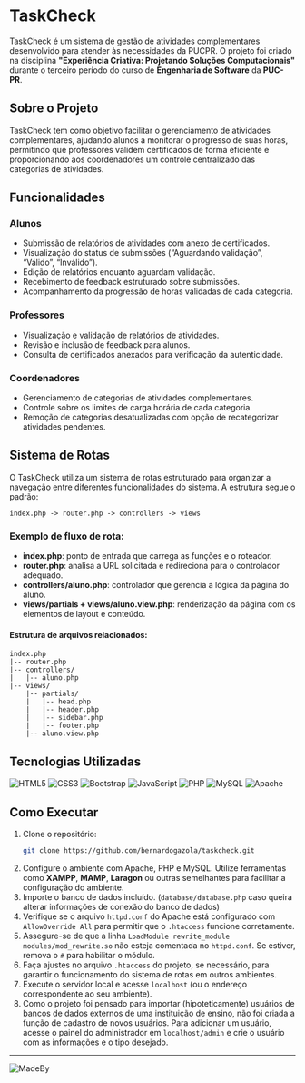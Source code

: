 # TaskCheck

TaskCheck é um sistema de gestão de atividades complementares desenvolvido para atender às necessidades da PUCPR. O projeto foi criado na disciplina **"Experiência Criativa: Projetando Soluções Computacionais"** durante o terceiro período do curso de **Engenharia de Software** da **PUC-PR**.

## Sobre o Projeto
TaskCheck tem como objetivo facilitar o gerenciamento de atividades complementares, ajudando alunos a monitorar o progresso de suas horas, permitindo que professores validem certificados de forma eficiente e proporcionando aos coordenadores um controle centralizado das categorias de atividades.

## Funcionalidades
### Alunos
- Submissão de relatórios de atividades com anexo de certificados.
- Visualização do status de submissões (“Aguardando validação”, “Válido”, “Inválido”).
- Edição de relatórios enquanto aguardam validação.
- Recebimento de feedback estruturado sobre submissões.
- Acompanhamento da progressão de horas validadas de cada categoria.

### Professores
- Visualização e validação de relatórios de atividades.
- Revisão e inclusão de feedback para alunos.
- Consulta de certificados anexados para verificação da autenticidade.

### Coordenadores
- Gerenciamento de categorias de atividades complementares.
- Controle sobre os limites de carga horária de cada categoria.
- Remoção de categorias desatualizadas com opção de recategorizar atividades pendentes.

## Sistema de Rotas
O TaskCheck utiliza um sistema de rotas estruturado para organizar a navegação entre diferentes funcionalidades do sistema. A estrutura segue o padrão:

```
index.php -> router.php -> controllers -> views
```

### Exemplo de fluxo de rota:
- **index.php**: ponto de entrada que carrega as funções e o roteador.
- **router.php**: analisa a URL solicitada e redireciona para o controlador adequado.
- **controllers/aluno.php**: controlador que gerencia a lógica da página do aluno.
- **views/partials + views/aluno.view.php**: renderização da página com os elementos de layout e conteúdo.

#### Estrutura de arquivos relacionados:
```
index.php
|-- router.php
|-- controllers/
|   |-- aluno.php
|-- views/
    |-- partials/
    |   |-- head.php
    |   |-- header.php
    |   |-- sidebar.php
    |   |-- footer.php
    |-- aluno.view.php
```

## Tecnologias Utilizadas

![HTML5](https://img.shields.io/badge/html5-%23E34F26.svg?style=for-the-badge&logo=html5&logoColor=white)
![CSS3](https://img.shields.io/badge/css3-%231572B6.svg?style=for-the-badge&logo=css3&logoColor=white)
![Bootstrap](https://img.shields.io/badge/bootstrap-%238511FA.svg?style=for-the-badge&logo=bootstrap&logoColor=white)
![JavaScript](https://img.shields.io/badge/javascript-%23323330.svg?style=for-the-badge&logo=javascript&logoColor=%23F7DF1E)
![PHP](https://img.shields.io/badge/php-%23777BB4.svg?style=for-the-badge&logo=php&logoColor=white)
![MySQL](https://img.shields.io/badge/mysql-4479A1.svg?style=for-the-badge&logo=mysql&logoColor=white)
![Apache](https://img.shields.io/badge/apache-%23D42029.svg?style=for-the-badge&logo=apache&logoColor=white)

## Como Executar
1. Clone o repositório:
   ```bash
   git clone https://github.com/bernardogazola/taskcheck.git
   ```
2. Configure o ambiente com Apache, PHP e MySQL. Utilize ferramentas como **XAMPP**, **MAMP**, **Laragon** ou outras semelhantes para facilitar a configuração do ambiente.
3. Importe o banco de dados incluído. (`database/database.php` caso queira alterar informações de conexão do banco de dados)
4. Verifique se o arquivo `httpd.conf` do Apache está configurado com `AllowOverride All` para permitir que o `.htaccess` funcione corretamente.
5. Assegure-se de que a linha `LoadModule rewrite_module modules/mod_rewrite.so` não esteja comentada no `httpd.conf`. Se estiver, remova o `#` para habilitar o módulo.
6. Faça ajustes no arquivo `.htaccess` do projeto, se necessário, para garantir o funcionamento do sistema de rotas em outros ambientes.
7. Execute o servidor local e acesse `localhost` (ou o endereço correspondente ao seu ambiente).
8. Como o projeto foi pensado para importar (hipoteticamente) usuários de bancos de dados externos de uma instituição de ensino, não foi criada a função de cadastro de novos usuários. Para adicionar um usuário, acesse o painel do administrador em `localhost/admin` e crie o usuário com as informações e o tipo desejado.

---
![MadeBy](https://img.shields.io/badge/%F0%9F%98%89-Bernardo%20Gazola-blue)
